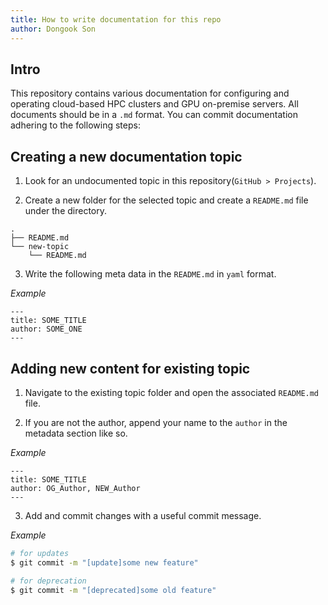 ```yaml
---
title: How to write documentation for this repo
author: Dongook Son
---
```


## Intro

This repository contains various documentation for configuring and operating cloud-based HPC clusters and GPU on-premise servers. All documents should be in a `.md` format. You can commit documentation adhering to the following steps:  

## Creating a new documentation topic

1. Look for an undocumented topic in this repository(`GitHub > Projects`).

2. Create a new folder for the selected topic and create a `README.md` file under the directory.  

```
.
├── README.md
└── new-topic
    └── README.md
```

3. Write the following meta data in the `README.md` in `yaml` format.  

*Example*

```
---
title: SOME_TITLE
author: SOME_ONE
---
```

## Adding new content for existing topic

1. Navigate to the existing topic folder and open the associated `README.md` file. 

2. If you are not the author, append your name to the `author` in the metadata section like so.


*Example*

```
---
title: SOME_TITLE
author: OG_Author, NEW_Author
---
```


3. Add and commit changes with a useful commit message. 

*Example*

```bash
# for updates
$ git commit -m "[update]some new feature"

# for deprecation
$ git commit -m "[deprecated]some old feature"
```


